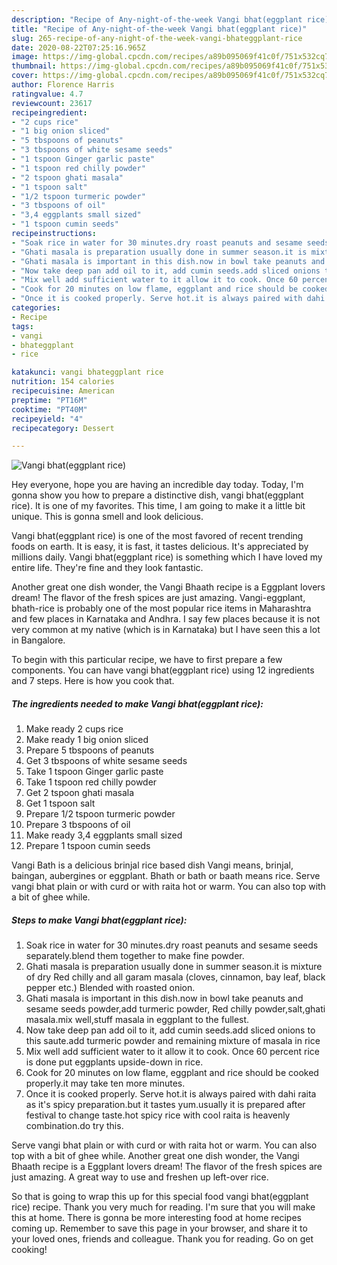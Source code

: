 ```yaml
---
description: "Recipe of Any-night-of-the-week Vangi bhat(eggplant rice)"
title: "Recipe of Any-night-of-the-week Vangi bhat(eggplant rice)"
slug: 265-recipe-of-any-night-of-the-week-vangi-bhateggplant-rice
date: 2020-08-22T07:25:16.965Z
image: https://img-global.cpcdn.com/recipes/a89b095069f41c0f/751x532cq70/vangi-bhateggplant-rice-recipe-main-photo.jpg
thumbnail: https://img-global.cpcdn.com/recipes/a89b095069f41c0f/751x532cq70/vangi-bhateggplant-rice-recipe-main-photo.jpg
cover: https://img-global.cpcdn.com/recipes/a89b095069f41c0f/751x532cq70/vangi-bhateggplant-rice-recipe-main-photo.jpg
author: Florence Harris
ratingvalue: 4.7
reviewcount: 23617
recipeingredient:
- "2 cups rice"
- "1 big onion sliced"
- "5 tbspoons of peanuts"
- "3 tbspoons of white sesame seeds"
- "1 tspoon Ginger garlic paste"
- "1 tspoon red chilly powder"
- "2 tspoon ghati masala"
- "1 tspoon salt"
- "1/2 tspoon turmeric powder"
- "3 tbspoons of oil"
- "3,4 eggplants small sized"
- "1 tspoon cumin seeds"
recipeinstructions:
- "Soak rice in water for 30 minutes.dry roast peanuts and sesame seeds separately.blend them together to make fine powder."
- "Ghati masala is preparation usually done in summer season.it is mixture of dry Red chilly and all garam masala (cloves, cinnamon, bay leaf, black pepper etc.) Blended with roasted onion."
- "Ghati masala is important in this dish.now in bowl take peanuts and sesame seeds powder,add turmeric powder, Red chilly powder,salt,ghati masala.mix well,stuff masala in eggplant to the fullest."
- "Now take deep pan add oil to it, add cumin seeds.add sliced onions to this saute.add turmeric powder and remaining mixture of masala in rice"
- "Mix well add sufficient water to it allow it to cook. Once 60 percent rice is done put eggplants upside-down in rice."
- "Cook for 20 minutes on low flame, eggplant and rice should be cooked properly.it may take ten more minutes."
- "Once it is cooked properly. Serve hot.it is always paired with dahi raita as it&#39;s spicy preparation.but it tastes yum.usually it is prepared after festival to change taste.hot spicy rice with cool raita is heavenly combination.do try this."
categories:
- Recipe
tags:
- vangi
- bhateggplant
- rice

katakunci: vangi bhateggplant rice 
nutrition: 154 calories
recipecuisine: American
preptime: "PT16M"
cooktime: "PT40M"
recipeyield: "4"
recipecategory: Dessert

---
```



![Vangi bhat(eggplant rice)](https://img-global.cpcdn.com/recipes/a89b095069f41c0f/751x532cq70/vangi-bhateggplant-rice-recipe-main-photo.jpg)

Hey everyone, hope you are having an incredible day today. Today, I'm gonna show you how to prepare a distinctive dish, vangi bhat(eggplant rice). It is one of my favorites. This time, I am going to make it a little bit unique. This is gonna smell and look delicious.

Vangi bhat(eggplant rice) is one of the most favored of recent trending foods on earth. It is easy, it is fast, it tastes delicious. It's appreciated by millions daily. Vangi bhat(eggplant rice) is something which I have loved my entire life. They're fine and they look fantastic.

Another great one dish wonder, the Vangi Bhaath recipe is a Eggplant lovers dream! The flavor of the fresh spices are just amazing. Vangi-eggplant, bhath-rice is probably one of the most popular rice items in Maharashtra and few places in Karnataka and Andhra. I say few places because it is not very common at my native (which is in Karnataka) but I have seen this a lot in Bangalore.


To begin with this particular recipe, we have to first prepare a few components. You can have vangi bhat(eggplant rice) using 12 ingredients and 7 steps. Here is how you cook that.

<!--inarticleads1-->

##### The ingredients needed to make Vangi bhat(eggplant rice):

1. Make ready 2 cups rice
1. Make ready 1 big onion sliced
1. Prepare 5 tbspoons of peanuts
1. Get 3 tbspoons of white sesame seeds
1. Take 1 tspoon Ginger garlic paste
1. Take 1 tspoon red chilly powder
1. Get 2 tspoon ghati masala
1. Get 1 tspoon salt
1. Prepare 1/2 tspoon turmeric powder
1. Prepare 3 tbspoons of oil
1. Make ready 3,4 eggplants small sized
1. Prepare 1 tspoon cumin seeds


Vangi Bath is a delicious brinjal rice based dish Vangi means, brinjal, baingan, aubergines or eggplant. Bhath or bath or baath means rice. Serve vangi bhat plain or with curd or with raita hot or warm. You can also top with a bit of ghee while. 

<!--inarticleads2-->

##### Steps to make Vangi bhat(eggplant rice):

1. Soak rice in water for 30 minutes.dry roast peanuts and sesame seeds separately.blend them together to make fine powder.
1. Ghati masala is preparation usually done in summer season.it is mixture of dry Red chilly and all garam masala (cloves, cinnamon, bay leaf, black pepper etc.) Blended with roasted onion.
1. Ghati masala is important in this dish.now in bowl take peanuts and sesame seeds powder,add turmeric powder, Red chilly powder,salt,ghati masala.mix well,stuff masala in eggplant to the fullest.
1. Now take deep pan add oil to it, add cumin seeds.add sliced onions to this saute.add turmeric powder and remaining mixture of masala in rice
1. Mix well add sufficient water to it allow it to cook. Once 60 percent rice is done put eggplants upside-down in rice.
1. Cook for 20 minutes on low flame, eggplant and rice should be cooked properly.it may take ten more minutes.
1. Once it is cooked properly. Serve hot.it is always paired with dahi raita as it&#39;s spicy preparation.but it tastes yum.usually it is prepared after festival to change taste.hot spicy rice with cool raita is heavenly combination.do try this.


Serve vangi bhat plain or with curd or with raita hot or warm. You can also top with a bit of ghee while. Another great one dish wonder, the Vangi Bhaath recipe is a Eggplant lovers dream! The flavor of the fresh spices are just amazing. A great way to use and freshen up left-over rice. 

So that is going to wrap this up for this special food vangi bhat(eggplant rice) recipe. Thank you very much for reading. I'm sure that you will make this at home. There is gonna be more interesting food at home recipes coming up. Remember to save this page in your browser, and share it to your loved ones, friends and colleague. Thank you for reading. Go on get cooking!
